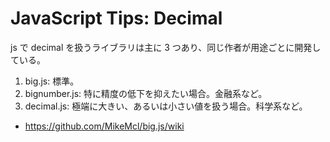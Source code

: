 # JavaScript Tips: Decimal

js で decimal を扱うライブラリは主に 3 つあり、同じ作者が用途ごとに開発している。

1. big.js: 標準。
2. bignumber.js: 特に精度の低下を抑えたい場合。金融系など。
3. decimal.js: 極端に大きい、あるいは小さい値を扱う場合。科学系など。

- https://github.com/MikeMcl/big.js/wiki

